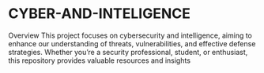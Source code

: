 # CYBER-AND-INTELIGENCE
Overview
This project focuses on cybersecurity and intelligence, aiming to enhance our understanding of threats, vulnerabilities, and effective defense strategies. Whether you’re a security professional, student, or enthusiast, this repository provides valuable resources and insights
